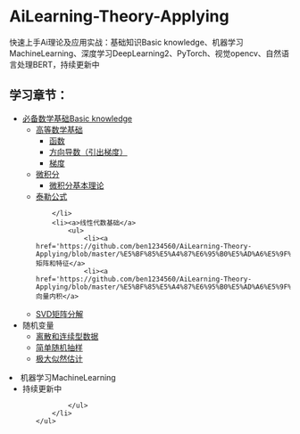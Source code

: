# AiLearning-Theory-Applying

快速上手Ai理论及应用实战：基础知识Basic knowledge、机器学习MachineLearning、深度学习DeepLearning2、PyTorch、视觉opencv、自然语言处理BERT，持续更新中



## 学习章节：

<ul>
    <li><a href='https://github.com/ben1234560/AiLearning-Theory-Applying/blob/master/%E5%BF%85%E5%A4%87%E6%95%B0%E5%AD%A6%E5%9F%BA%E7%A1%80.md'>必备数学基础Basic knowledge</a>
        <ul>
            <li><a href='https://github.com/ben1234560/AiLearning-Theory-Applying/blob/master/%E5%BF%85%E5%A4%87%E6%95%B0%E5%AD%A6%E5%9F%BA%E7%A1%80.md#%E9%AB%98%E7%AD%89%E6%95%B0%E5%AD%A6%E5%9F%BA%E7%A1%80'>高等数学基础</a>
                <ul>
              		<li><a href='https://github.com/ben1234560/AiLearning-Theory-Applying/blob/master/%E5%BF%85%E5%A4%87%E6%95%B0%E5%AD%A6%E5%9F%BA%E7%A1%80.md#%E5%87%BD%E6%95%B0'>函数</a></li>
          			<li><a href='https://github.com/ben1234560/AiLearning-Theory-Applying/blob/master/%E5%BF%85%E5%A4%87%E6%95%B0%E5%AD%A6%E5%9F%BA%E7%A1%80.md#%E6%96%B9%E5%90%91%E5%AF%BC%E6%95%B0%E5%BC%95%E5%87%BA%E6%A2%AF%E5%BA%A6'>方向导数（引出梯度）</a></li>
          			<li><a href='https://github.com/ben1234560/AiLearning-Theory-Applying/blob/master/%E5%BF%85%E5%A4%87%E6%95%B0%E5%AD%A6%E5%9F%BA%E7%A1%80.md#%E6%A2%AF%E5%BA%A6'>梯度</a></li>
                </ul>
            </li>
            <li><a href='https://github.com/ben1234560/AiLearning-Theory-Applying/blob/master/%E5%BF%85%E5%A4%87%E6%95%B0%E5%AD%A6%E5%9F%BA%E7%A1%80.md#%E5%BE%AE%E7%A7%AF%E5%88%86'>微积分</a>
            <ul>
                <li><a href='https://github.com/ben1234560/AiLearning-Theory-Applying/blob/master/%E5%BF%85%E5%A4%87%E6%95%B0%E5%AD%A6%E5%9F%BA%E7%A1%80.md#%E5%BE%AE%E7%A7%AF%E5%88%86%E5%9F%BA%E6%9C%AC%E7%90%86%E8%AE%BA'>微积分基本理论</a>
            </ul>
        </li>
        <li><a href='https://github.com/ben1234560/AiLearning-Theory-Applying/blob/master/%E5%BF%85%E5%A4%87%E6%95%B0%E5%AD%A6%E5%9F%BA%E7%A1%80.md#%E6%B3%B0%E5%8B%92%E5%85%AC%E5%BC%8F'>泰勒公式</a>

        </li>
        <li><a>线性代数基础</a>
            <ul>
                <li><a href='https://github.com/ben1234560/AiLearning-Theory-Applying/blob/master/%E5%BF%85%E5%A4%87%E6%95%B0%E5%AD%A6%E5%9F%BA%E7%A1%80.md#%E7%9F%A9%E9%98%B5%E5%92%8C%E7%89%B9%E5%BE%81'>矩阵和特征</a>
                <li><a href='https://github.com/ben1234560/AiLearning-Theory-Applying/blob/master/%E5%BF%85%E5%A4%87%E6%95%B0%E5%AD%A6%E5%9F%BA%E7%A1%80.md#%E5%90%91%E9%87%8F%E5%86%85%E7%A7%AF'>向量内积</a>
  <li><a href='https://github.com/ben1234560/AiLearning-Theory-Applying/blob/master/%E5%BF%85%E5%A4%87%E6%95%B0%E5%AD%A6%E5%9F%BA%E7%A1%80.md#svd%E7%9F%A9%E9%98%B5%E5%88%86%E8%A7%A3'>SVD矩阵分解</a>
            </ul>
        </li>
        <li><a>随机变量</a>
            <ul>
                <li><a href='https://github.com/ben1234560/AiLearning-Theory-Applying/blob/master/%E5%BF%85%E5%A4%87%E6%95%B0%E5%AD%A6%E5%9F%BA%E7%A1%80.md#%E7%A6%BB%E6%95%A3%E5%92%8C%E8%BF%9E%E7%BB%AD%E5%9E%8B%E6%95%B0%E6%8D%AE'>离散和连续型数据</a>
  <li><a href='https://github.com/ben1234560/AiLearning-Theory-Applying/blob/master/%E5%BF%85%E5%A4%87%E6%95%B0%E5%AD%A6%E5%9F%BA%E7%A1%80.md#%E7%AE%80%E5%8D%95%E9%9A%8F%E6%9C%BA%E6%8A%BD%E6%A0%B7'>简单随机抽样</a>
  <li><a href='https://github.com/ben1234560/AiLearning-Theory-Applying/blob/master/%E5%BF%85%E5%A4%87%E6%95%B0%E5%AD%A6%E5%9F%BA%E7%A1%80.md#%E6%9E%81%E5%A4%A7%E4%BC%BC%E7%84%B6%E4%BC%B0%E8%AE%A1'>极大似然估计</a>
            </ul>
        </li>
    </ul>
</li>
<li><a>机器学习MachineLearning</a>
    <ul>
        <li><a>持续更新中</a>
            <ul>
                
            </ul>
        </li>
    </ul>
</li>
</ul>



